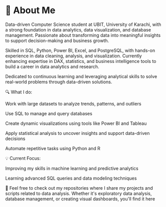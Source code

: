 # 👋 About Me
 Data-driven Computer Science student at UBIT, University of Karachi, with a strong foundation in data analytics, data visualization, and database management. Passionate about transforming data into meaningful insights to support decision-making and business growth.

Skilled in SQL, Python, Power BI, Excel, and PostgreSQL, with hands-on experience in data cleaning, analysis, and visualization. Currently enhancing expertise in DAX, statistics, and business intelligence tools to build a career in data analytics and research.

Dedicated to continuous learning and leveraging analytical skills to solve real-world problems through data-driven solutions.
 
 

🔍 What I do:

Work with large datasets to analyze trends, patterns, and outliers

Use SQL to manage and query databases

Create dynamic visualizations using tools like Power BI and Tableau

Apply statistical analysis to uncover insights and support data-driven decisions

Automate repetitive tasks using Python and R

💡 Current Focus:

Improving my skills in machine learning and predictive analytics

Learning advanced SQL queries and data modeling techniques

🚀 Feel free to check out my repositories where I share my projects and scripts related to data analysis. Whether it's exploratory data analysis, database management, or creating visual dashboards, you'll find it here
